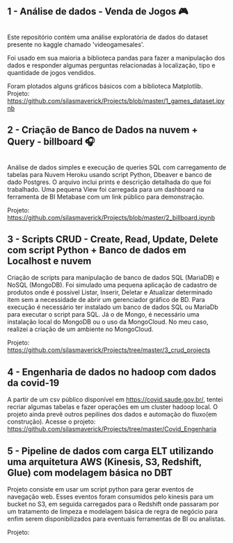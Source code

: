 ## 1 - Análise de dados  - Venda de Jogos  :video_game:<h2>

Este repositório contém uma análise exploratória de dados do dataset presente no kaggle chamado 'videogamesales'.

Foi usado em sua maioria a biblioteca pandas para fazer a manipulação dos dados e responder algumas perguntas relacionadas à localização, tipo e quantidade de jogos vendidos.

Foram plotados alguns gráficos básicos com a biblioteca Matplotlib.
Projeto: https://github.com/silasmaverick/Projects/blob/master/1_games_dataset.ipynb


## 2 - Criação de Banco de Dados na nuvem + Query - billboard  :headphones:<h2>

Análise de dados  simples e execução de queries SQL com carregamento de tabelas para Nuvem Heroku usando script Python, Dbeaver e banco de dado Postgres.  O arquivo inclui prints e descrição detalhada do que foi trabalhado. Uma pequena View foi carregada para um dashboard na ferramenta de BI Metabase com um link público para demonstração. 

 Projeto: https://github.com/silasmaverick/Projects/blob/master/2_billboard.ipynb


## 3 - Scripts CRUD - Create, Read, Update, Delete com script Python + Banco de dados em Localhost e nuvem

Criação de scripts para manipulação de banco de dados SQL (MariaDB) e NoSQL (MongoDB). Foi simulado uma pequena aplicação de cadastro de produtos onde é possivel Listar, Inserir, Deletar e Atualizar determinado item sem a necessidade de abrir um gerenciador gráfico de BD. Para execução é necessário ter instalado um banco de dados SQL ou MariaDb para executar o script para SQL. Já o de Mongo, é necessário uma instalação local do MongoDB ou o uso da MongoCloud. No meu caso, realizei a criação de um ambiente no MongoCloud.  

Projeto: https://github.com/silasmaverick/Projects/tree/master/3_crud_projects

## 4 - Engenharia de dados no hadoop com dados da covid-19

A partir de um csv público disponível em https://covid.saude.gov.br/, tentei recriar algumas tabelas e fazer operações em um cluster hadoop local. O projeto ainda prevê outros pepilines dos dados e automação do fluxo(em construção). Acesse o projeto: https://github.com/silasmaverick/Projects/tree/master/Covid_Engenharia



## **5 - Pipeline de dados com carga ELT utilizando uma arquitetura AWS (Kinesis, S3, Redshift, Glue) com modelagem básica no DBT**

Projeto consiste em usar um script python para gerar eventos de navegação web. Esses eventos foram consumidos pelo kinesis para um bucket no S3, em seguida carregados para o Redshift onde passaram por um tratamento de limpeza e modelagem básica de regra de negócio para enfim serem disponibilizados para eventuais ferramentas de BI ou analistas. 

Projeto:  

